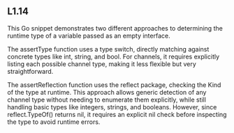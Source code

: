 ## L1.14

This Go snippet demonstrates two different approaches to determining the runtime type of a variable passed as an empty interface.

The assertType function uses a type switch, directly matching against concrete types like int, string, and bool. For channels, it requires explicitly listing each possible channel type, making it less flexible but very straightforward.

The assertReflection function uses the reflect package, checking the Kind of the type at runtime. This approach allows generic detection of any channel type without needing to enumerate them explicitly, while still handling basic types like integers, strings, and booleans. However, since reflect.TypeOf() returns nil, it requires an explicit nil check before inspecting the type to avoid runtime errors.
